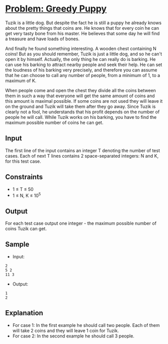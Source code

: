 # [Problem: Greedy Puppy](https://www.codechef.com/problems/GDOG)

Tuzik is a little dog. But despite the fact he is still a puppy he already knows about the pretty things that coins are. He knows that for every coin he can get very tasty bone from his master. He believes that some day he will find a treasure and have loads of bones.

And finally he found something interesting. A wooden chest containing N coins! But as you should remember, Tuzik is just a little dog, and so he can't open it by himself. Actually, the only thing he can really do is barking. He can use his barking to attract nearby people and seek their help. He can set the loudness of his barking very precisely, and therefore you can assume that he can choose to call any number of people, from a minimum of 1, to a maximum of K.

When people come and open the chest they divide all the coins between them in such a way that everyone will get the same amount of coins and this amount is maximal possible. If some coins are not used they will leave it on the ground and Tuzik will take them after they go away. Since Tuzik is clearly not a fool, he understands that his profit depends on the number of people he will call. While Tuzik works on his barking, you have to find the maximum possible number of coins he can get.

## Input

The first line of the input contains an integer T denoting the number of test cases. Each of next T lines contains 2 space-separated integers: N and K, for this test case.

## Constraints

- 1 ≤ T ≤ 50
- 1 ≤ N, K ≤ 10<sup>5</sup>

## Output

For each test case output one integer - the maximum possible number of coins Tuzik can get.

## Sample

- Input:
```
2
5 2
11 3
```

- Output:
```
1
2
```

## Explanation

- For case 1: In the first example he should call two people. Each of them will take 2 coins and they will leave 1 coin for Tuzik.
- For case 2: In the second example he should call 3 people.

